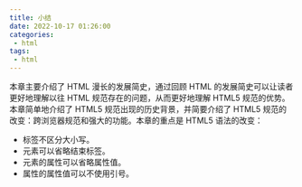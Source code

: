 ```yaml
---
title: 小结
date: 2022-10-17 01:26:00
categories:
 - html
tags:
 - html
---
```


本章主要介绍了 HTML 漫长的发展简史，通过回顾 HTML 的发展简史可以让读者更好地理解以往 HTML 规范存在的问题，从而更好地理解 HTML5 规范的优势。本章简单地介绍了 HTML5 规范出现的历史背景，并简要介绍了 HTML5 规范的改变：跨浏览器规范和强大的功能。本章的重点是 HTML5 语法的改变：

* 标签不区分大小写。
* 元素可以省略结束标签。
* 元素的属性可以省略属性值。
* 属性的属性值可以不使用引号。